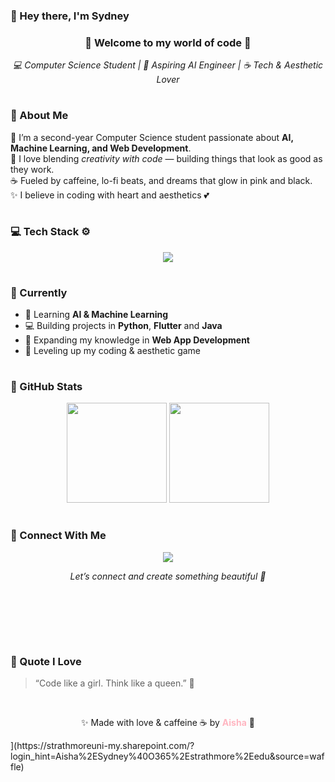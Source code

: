 <!-- 🌸 My Improved GitHub Profile 🌸 -->

<!--
<p align="center">
  <img src="banner.png" width="800px" alt="Aisha Banner"/>
</p>
-->
### 🩷 Hey there, I'm Sydney 

<h3 align="center">🌸 Welcome to my world of code 🌙</h3>
<!-- <h4 align="center"><i>✨ the intersection between creativity and code ✨</i></h4> -->

<p align="center">
  <em>💻 Computer Science Student | 🌷 Aspiring AI Engineer | ☕ Tech & Aesthetic Lover</em>
</p>

<p align="center">
  <img src="https://github.com/andreasbm/readme/raw/master/assets/lines/rainbow.png" width="100%" height="2px" alt="sparkle divider"/>
</p>


### 🖤 About Me  
🌸 I’m a second-year Computer Science student passionate about **AI, Machine Learning, and Web Development**.  
🌙 I love blending *creativity with code* — building things that look as good as they work.  
☕ Fueled by caffeine, lo-fi beats, and dreams that glow in pink and black.  
✨ I believe in coding with heart and aesthetics 💕  

<p align="center">
  <img src="https://github.com/andreasbm/readme/raw/master/assets/lines/rainbow.png" width="100%" height="2px" alt="sparkle divider"/>
</p>


### 💻 Tech Stack ⚙️
<p align="center">
  <img src="https://skillicons.dev/icons?i=python,java,html,css,js,git,github,postgresql" />
</p>

<p align="center">
  <img src="https://github.com/andreasbm/readme/raw/master/assets/lines/rainbow.png" width="100%" height="2px" alt="sparkle divider"/>
</p>


### 🌸 Currently  
- 🌱 Learning **AI & Machine Learning**  
- 💻 Building projects in **Python**, **Flutter** and **Java**  
- 🧠 Expanding my knowledge in **Web App Development**  
- 🎯 Leveling up my coding & aesthetic game

<p align="center">
  <img src="https://github.com/andreasbm/readme/raw/master/assets/lines/rainbow.png" width="100%" height="2px" alt="sparkle divider"/>
</p>


### 🌙 GitHub Stats  
<p align="center">
  <img src="https://github-readme-stats.vercel.app/api?username=syd-xo&show_icons=true&theme=tokyonight&title_color=ffb6c1&icon_color=ffb6c1&text_color=cfcfcf&bg_color=000000" height="160" />
  <img src="https://github-readme-streak-stats.herokuapp.com/?user=syd-xo&theme=tokyonight_duo&background=000000&ring=ffb6c1&fire=ffb6c1&currStreakLabel=ffb6c1" height="160" />
</p>

<p align="center">
  <img src="https://github.com/andreasbm/readme/raw/master/assets/lines/rainbow.png" width="100%" height="2px" alt="sparkle divider"/>
</p>


### 💌 Connect With Me  
<p align="center">
  <a href="mailto:sydneyaisha4@gmail.com">
    <img src="https://img.shields.io/badge/Email-FFB6C1?style=for-the-badge&logo=gmail&logoColor=000000" />
  </a>

  <p align="center"><i>Let’s connect and create something beautiful 💌</i></p>

  
  <!--
  <a href="https://linkedin.com/in/myprofile">
  <img src="https://img.shields.io/badge/LinkedIn-000000?style=for-the-badge&logo=linkedin&logoColor=ffb6c1"/>
  </a>
-->
  
</p>

<br>

<p align="center">
  <img src="https://github.com/andreasbm/readme/raw/master/assets/lines/rainbow.png" width="100%" height="2px" alt="sparkle divider"/>
</p>

<br>
<br>

### 🌷 Quote I Love  
> “Code like a girl. Think like a queen.” 👑  

<br>

<p align="center">✨ Made with love & caffeine ☕ by <strong style="color:#ffb6c1;">Aisha</strong> 🌸</p>
](https://strathmoreuni-my.sharepoint.com/?login_hint=Aisha%2ESydney%40O365%2Estrathmore%2Eedu&source=waffle)
